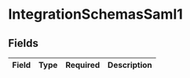 # IntegrationSchemasSaml1


## Fields

| Field       | Type        | Required    | Description |
| ----------- | ----------- | ----------- | ----------- |